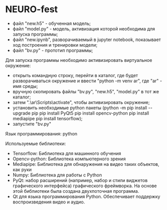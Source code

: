 # NEURO-fest
- файл "new.h5" - обученная модель;
- файл "model.py" - модель, активизация которой необходима для запуска программы;
- файл "new.ipynb", разворачиваемый в jupyter notebook, показывает ход построения и тренировки модели;
- файл "bv.py" - прототип программы;

Для запуска программы необходимо активизировать виртуальное окружение:
- открыть командную строку, перейти в каталог, где будет разворачиваться окружение и ввести "python -m venv ar", где "ar" - имя среды;
- вручную скопировать файлы "bv.py", "new.h5", "model.py" в тот же каталог;
- затем ".\ar\Scripts\activate", чтобы активизировать окружение;
- установить необходимые python пакеты (python -m pip install --upgrade pip
					pip install PyQt5
					pip install opencv-python
					pip install mediapipe
					pip install tensorflow);
- запустите "bv.py"

Язык программирования: python

Используемые библиотеки:
- Tensorflow: Библиотека для машинного обучения
- Opencv-python: Библиотека компьютерного зрения
- Mediapipe: Библиотека для обнаружения на видео таких объектов, как руки
- Numpy: Библиотека для работы с Python
- PyQt: набор расширений (например, набор и стили виджетов графического интерфейса) графического фреймворка. На основе этой библиотеки была создана двухпоточная программа.
- Qt для языка программирования Python. Обеспечивает поддержку воспроизведения видео и аудио.

